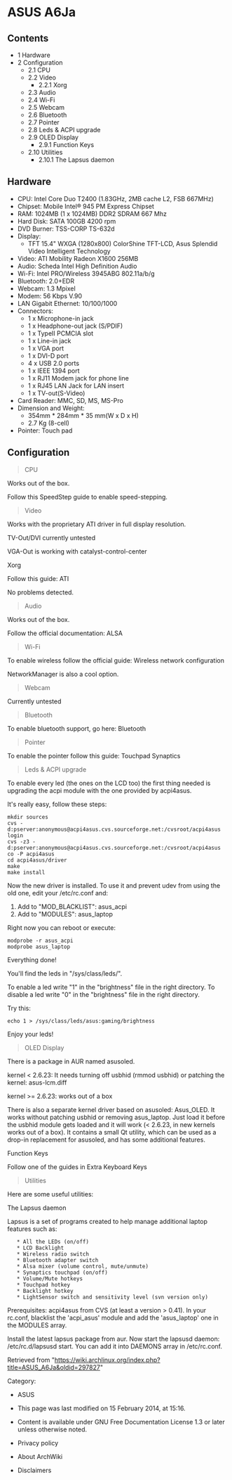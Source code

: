 ASUS A6Ja
=========

Contents
--------

-   1 Hardware
-   2 Configuration
    -   2.1 CPU
    -   2.2 Video
        -   2.2.1 Xorg
    -   2.3 Audio
    -   2.4 Wi-Fi
    -   2.5 Webcam
    -   2.6 Bluetooth
    -   2.7 Pointer
    -   2.8 Leds & ACPI upgrade
    -   2.9 OLED Display
        -   2.9.1 Function Keys
    -   2.10 Utilities
        -   2.10.1 The Lapsus daemon

Hardware
--------

-   CPU: Intel Core Duo T2400 (1.83GHz, 2MB cache L2, FSB 667MHz)
-   Chipset: Mobile Intel® 945 PM Express Chipset
-   RAM: 1024MB (1 x 1024MB) DDR2 SDRAM 667 Mhz
-   Hard Disk: SATA 100GB 4200 rpm
-   DVD Burner: TSS-CORP TS-632d
-   Display:
    -   TFT 15.4" WXGA (1280x800) ColorShine TFT-LCD, Asus Splendid
        Video Intelligent Technology
-   Video: ATI Mobility Radeon X1600 256MB
-   Audio: Scheda Intel High Definition Audio
-   Wi-Fi: Intel PRO/Wireless 3945ABG 802.11a/b/g
-   Bluetooth: 2.0+EDR
-   Webcam: 1.3 Mpixel
-   Modem: 56 Kbps V.90
-   LAN Gigabit Ethernet: 10/100/1000
-   Connectors:
    -   1 x Microphone-in jack
    -   1 x Headphone-out jack (S/PDIF)
    -   1 x TypeII PCMCIA slot
    -   1 x Line-in jack
    -   1 x VGA port
    -   1 x DVI-D port
    -   4 x USB 2.0 ports
    -   1 x IEEE 1394 port
    -   1 x RJ11 Modem jack for phone line
    -   1 x RJ45 LAN Jack for LAN insert
    -   1 x TV-out(S-Video)
-   Card Reader: MMC, SD, MS, MS-Pro
-   Dimension and Weight:
    -   354mm * 284mm * 35 mm(W x D x H)
    -   2.7 Kg (8-cell)
-   Pointer: Touch pad

Configuration
-------------

> CPU

Works out of the box.

Follow this SpeedStep guide to enable speed-stepping.

> Video

Works with the proprietary ATI driver in full display resolution.

TV-Out/DVI currently untested

VGA-Out is working with catalyst-control-center

Xorg

Follow this guide: ATI

No problems detected.

> Audio

Works out of the box.

Follow the official documentation: ALSA

> Wi-Fi

To enable wireless follow the official guide: Wireless network
configuration

NetworkManager is also a cool option.

> Webcam

Currently untested

> Bluetooth

To enable bluetooth support, go here: Bluetooth

> Pointer

To enable the pointer follow this guide: Touchpad Synaptics

> Leds & ACPI upgrade

To enable every led (the ones on the LCD too) the first thing needed is
upgrading the acpi module with the one provided by acpi4asus.

It's really easy, follow these steps:

    mkdir sources
    cvs -d:pserver:anonymous@acpi4asus.cvs.sourceforge.net:/cvsroot/acpi4asus login
    cvs -z3 -d:pserver:anonymous@acpi4asus.cvs.sourceforge.net:/cvsroot/acpi4asus co -P acpi4asus
    cd acpi4asus/driver
    make
    make install

Now the new driver is installed. To use it and prevent udev from using
the old one, edit your /etc/rc.conf and:

1.  Add to "MOD_BLACKLIST": asus_acpi
2.  Add to "MODULES": asus_laptop

Right now you can reboot or execute:

    modprobe -r asus_acpi
    modprobe asus_laptop

Everything done!

You'll find the leds in "/sys/class/leds/".

To enable a led write "1" in the "brightness" file in the right
directory. To disable a led write "0" in the "brightness" file in the
right directory.

Try this:

    echo 1 > /sys/class/leds/asus:gaming/brightness 

Enjoy your leds!

> OLED Display

There is a package in AUR named asusoled.

kernel < 2.6.23: It needs turning off usbhid (rmmod usbhid) or patching
the kernel: asus-lcm.diff

kernel >= 2.6.23: works out of a box

  
 There is also a separate kernel driver based on asusoled: Asus_OLED. It
works without patching usbhid or removing asus_laptop. Just load it
before the usbhid module gets loaded and it will work (< 2.6.23, in new
kernels works out of a box). It contains a small Qt utility, which can
be used as a drop-in replacement for asusoled, and has some additional
features.

Function Keys

Follow one of the guides in Extra Keyboard Keys

> Utilities

Here are some useful utilities:

The Lapsus daemon

Lapsus is a set of programs created to help manage additional laptop
features such as:

       * All the LEDs (on/off)
       * LCD Backlight
       * Wireless radio switch
       * Bluetooth adapter switch
       * Alsa mixer (volume control, mute/unmute)
       * Synaptics touchpad (on/off)
       * Volume/Mute hotkeys
       * Touchpad hotkey
       * Backlight hotkey
       * LightSensor switch and sensitivity level (svn version only)

Prerequisites: acpi4asus from CVS (at least a version > 0.41). In your
rc.conf, blacklist the 'acpi_asus' module and add the 'asus_laptop' one
in the MODULES array.

Install the latest lapsus package from aur. Now start the lapsusd
daemon: /etc/rc.d/lapsusd start. You can add it into DAEMONS array in
/etc/rc.conf.

Retrieved from
"https://wiki.archlinux.org/index.php?title=ASUS_A6Ja&oldid=297827"

Category:

-   ASUS

-   This page was last modified on 15 February 2014, at 15:16.
-   Content is available under GNU Free Documentation License 1.3 or
    later unless otherwise noted.
-   Privacy policy
-   About ArchWiki
-   Disclaimers
